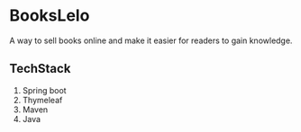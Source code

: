 # BooksLelo

A way to sell books online and make it easier for readers to gain knowledge.

## TechStack

1. Spring boot
2. Thymeleaf
3. Maven
4. Java


